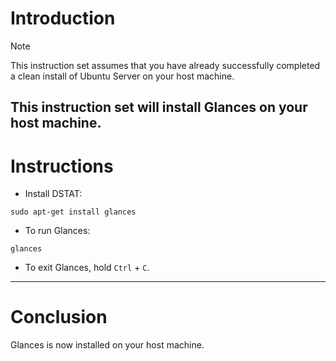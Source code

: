 # Introduction
> [!NOTE]
> This instruction set assumes that you have already successfully completed a clean install of Ubuntu Server on your host machine.

This instruction set will install Glances on your host machine.
-----
# Instructions
* Install DSTAT:
```
sudo apt-get install glances
```
* To run Glances:
```
glances
```
* To exit Glances, hold `Ctrl` + `C`.
-----
# Conclusion
Glances is now installed on your host machine.
